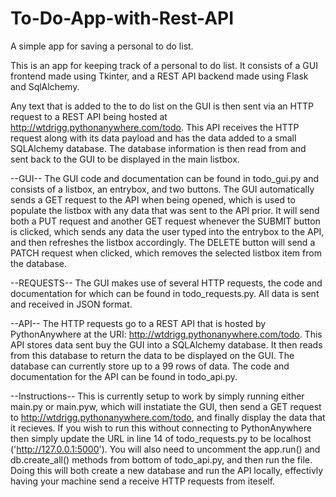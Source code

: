 # To-Do-App-with-Rest-API
A simple app for saving a personal to do list.

This is an app for keeping track of a personal to do list. It consists of a GUI frontend made using Tkinter, and a REST API backend made using Flask and SqlAlchemy.

Any text that is added to the to do list on the GUI is then sent via an HTTP request to a REST API being hosted at http://wtdrigg.pythonanywhere.com/todo. This API receives the HTTP request along with its data payload and has the data added to a small SQLAlchemy database. The database information is then read from and sent back to the GUI to be displayed in the main listbox.

--GUI--
The GUI code and documentation can be found in todo_gui.py and consists of a listbox, an entrybox, and two buttons. The GUI automatically sends a GET request to the API when being opened, which is used to populate the listbox with any data that was sent to the API prior. It will send both a PUT request and another GET request whenever the SUBMIT button is clicked, which sends any data the user typed into the entrybox to the API, and then refreshes the listbox accordingly. The DELETE button will send a PATCH request when clicked, which removes the selected listbox item from the database.

--REQUESTS--
The GUI makes use of several HTTP requests, the code and documentation for which can be found in todo_requests.py. All data is sent and received in JSON format.

--API--
The HTTP requests go to a REST API that is hosted by PythonAnywhere at the URI: http://wtdrigg.pythonanywhere.com/todo. This API stores data sent buy the GUI into a SQLAlchemy database. It then reads from this database to return the data to be displayed on the GUI. The database can currently store up to a 99 rows of data. The code and documentation for the API can be found in todo_api.py.

--Instructions--
This is currently setup to work by simply running either main.py or main.pyw, which will instatiate the GUI, then send a GET request to http://wtdrigg.pythonanywhere.com/todo, and finally display the data that it recieves. If you wish to run this without connecting to PythonAnywhere then simply update the URL in line 14 of todo_requests.py to be localhost ('http://127.0.0.1:5000'). You will also need to uncomment the app.run() and db.create_all() methods from bottom of todo_api.py, and then run the file. Doing this will both create a new database and run the API locally, effectivly having your machine send a receive HTTP requests from iteself.
